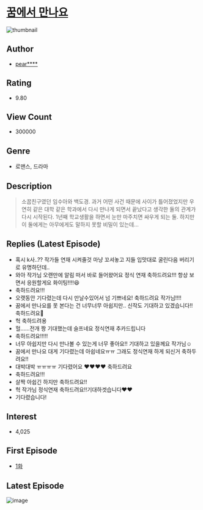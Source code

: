 # [꿈에서 만나요](https://comic.naver.com/bestChallenge/list?titleId=792771)
![thumbnail](https://image-comic.pstatic.net/user_contents_data/challenge_comic/2022/03/25/320242/thumbnail_202x164079dc19f_aca7_44e1_b576_8c48be81e76f_00002368.JPEG)

## Author
- [pear****](https://comic.naver.com/artistTitle?id=320242)

## Rating
- 9.80

## View Count
- 300000

## Genre
- 로맨스, 드라마

## Description
> 소꿉친구였던 임수아와 백도경. 과거 어떤 사건 때문에 사이가 틀어졌었지만 우연히 같은 대학 같은 학과에서 다시 만나게 되면서 끝났다고 생각한 둘의 관계가 다시 시작된다. 1년째 학교생활을 하면서 눈만 마주치면 싸우게 되는 둘. 하지만 이 둘에게는 아무에게도 말하지 못할 비밀이 있는데...

## Replies (Latest Episode)
- 혹시 k사..?? 작가들 연재 시켜줄것 마냥 꼬셔놓고 지들 입맛대로 굴린다음 버리기로 유명하던데..
- 와아 작가님 오랜만에 알림 떠서 바로 들어왔어요 정식 연재 축하드려요!!! 항상 보면서 응원할게요 화이팅!!!!😆
- 축하드려요!!!
- 오랫동안 기다렸는데 다시 만날수있어서 넘 기쁘네요! 축하드려요 작가님!!!!
- 꿈에서 만나요를 못 본다는 건 너무너무 아쉽지만.. 신작도 기대하고 있겠습니다!! 축하드려요🥺
- 헉 축하드려용
- 헐......전개 짱 기대했는데 슬프네요 정식연재 추카드립니다
- 축하드려요!!!!!
- 너무 아쉽지만 다시 만나볼 수 있는게 너무 좋아요!! 기대하고 있을께요 작가님☺️
- 꿈에서 만나요 대게 기다렸는데 아쉽네요ㅠㅠ 그래도 정식연재 하게 되신거 축하두려요!!
- 대박대박 ㅠㅠㅠㅠ 기다렸어요 ❤️❤️❤️❤️ 축하드려요
- 축하드려요!!!
- 살짝 아쉽긴 하지만 축하드려요!!
- 헉 작가님 정식연재 축하드려요!!기대하겟습니다❤️❤️
- 기다렸습니다!

## Interest
- 4,025

## First Episode
- [1화](https://comic.naver.com/bestChallenge/detail?titleId=792771&no=1)

## Latest Episode
![image](https://image-comic.pstatic.net/user_contents_data/challenge_comic/2023/03/11/320242/upload_7017789306247144496.jpeg)
